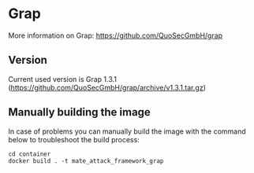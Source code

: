 # Grap

More information on Grap: https://github.com/QuoSecGmbH/grap

## Version

Current used version is Grap 1.3.1 (https://github.com/QuoSecGmbH/grap/archive/v1.3.1.tar.gz)

## Manually building the image

In case of problems you can manually build the image with the command below to troubleshoot the build process:

```
cd container
docker build . -t mate_attack_framework_grap
```
